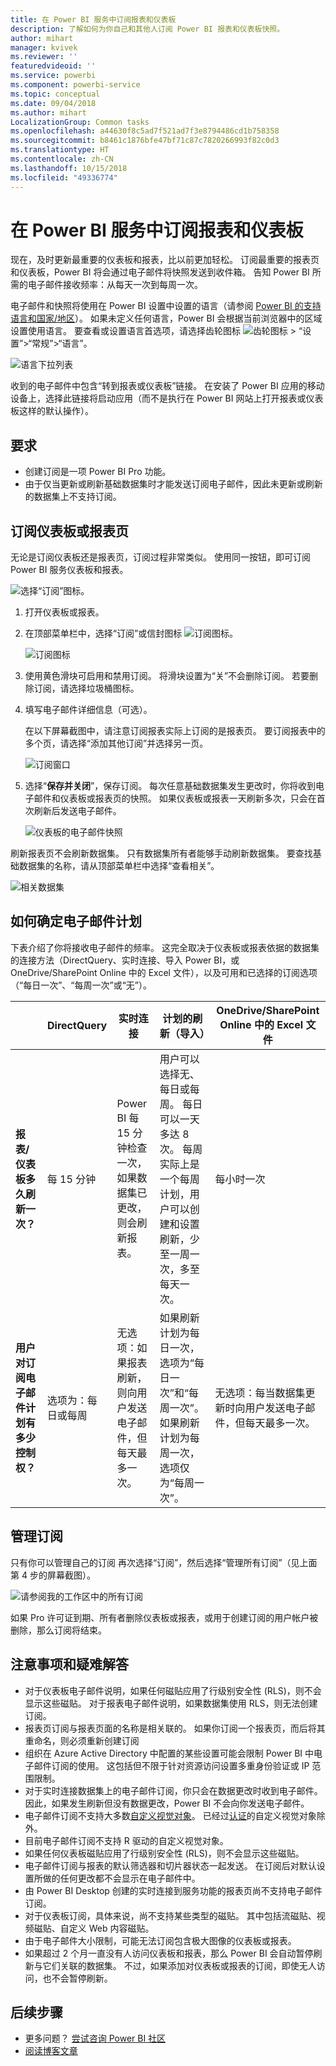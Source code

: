 ```yaml
---
title: 在 Power BI 服务中订阅报表和仪表板
description: 了解如何为你自己和其他人订阅 Power BI 报表和仪表板快照。
author: mihart
manager: kvivek
ms.reviewer: ''
featuredvideoid: ''
ms.service: powerbi
ms.component: powerbi-service
ms.topic: conceptual
ms.date: 09/04/2018
ms.author: mihart
LocalizationGroup: Common tasks
ms.openlocfilehash: a44630f8c5ad7f521ad7f3e8794486cd1b758358
ms.sourcegitcommit: b8461c1876bfe47bf71c87c7820266993f82c0d3
ms.translationtype: HT
ms.contentlocale: zh-CN
ms.lasthandoff: 10/15/2018
ms.locfileid: "49336774"
---
```

# <a name="subscribe-to-a-report-or-dashboard-in-power-bi-service"></a>在 Power BI 服务中订阅报表和仪表板 
现在，及时更新最重要的仪表板和报表，比以前更加轻松。 订阅最重要的报表页和仪表板，Power BI 将会通过电子邮件将快照发送到收件箱。 告知 Power BI 所需的电子邮件接收频率：从每天一次到每周一次。 

电子邮件和快照将使用在 Power BI 设置中设置的语言（请参阅 [Power BI 的支持语言和国家/地区](../supported-languages-countries-regions.md)）。 如果未定义任何语言，Power BI 会根据当前浏览器中的区域设置使用语言。 要查看或设置语言首选项，请选择齿轮图标 ![齿轮图标](./media/end-user-subscribe/power-bi-settings-icon.png) > “设置”>“常规”>“语言”。 

![语言下拉列表](./media/end-user-subscribe/power-bi-language.png)

收到的电子邮件中包含“转到报表或仪表板”链接。 在安装了 Power BI 应用的移动设备上，选择此链接将启动应用（而不是执行在 Power BI 网站上打开报表或仪表板这样的默认操作）。


## <a name="requirements"></a>要求
- 创建订阅是一项 Power BI Pro 功能。 
- 由于仅当更新或刷新基础数据集时才能发送订阅电子邮件，因此未更新或刷新的数据集上不支持订阅。

## <a name="subscribe-to-a-dashboard-or-a-report-page"></a>订阅仪表板或报表页
无论是订阅仪表板还是报表页，订阅过程非常类似。 使用同一按钮，即可订阅 Power BI 服务仪表板和报表。
 
![选择“订阅”图标](./media/end-user-subscribe/power-bi-subscribe-orientation.png)。

1. 打开仪表板或报表。
2. 在顶部菜单栏中，选择“订阅”或信封图标 ![订阅图标](./media/end-user-subscribe/power-bi-icon-envelope.png)。
   
   ![订阅图标](./media/end-user-subscribe/power-bi-subscribe-icon.png)

3. 使用黄色滑块可启用和禁用订阅。  将滑块设置为“关”不会删除订阅。 若要删除订阅，请选择垃圾桶图标。

4. 填写电子邮件详细信息（可选）。 

    在以下屏幕截图中，请注意订阅报表实际上订阅的是报表页。  要订阅报表中的多个页，请选择“添加其他订阅”并选择另一页。 
      
   ![订阅窗口](./media/end-user-subscribe/power-bi-emails.png)

5. 选择“**保存并关闭**”，保存订阅。 每次任意基础数据集发生更改时，你将收到电子邮件和仪表板或报表页的快照。 如果仪表板或报表一天刷新多次，只会在首次刷新后发送电子邮件。  
   
   ![仪表板的电子邮件快照](./media/end-user-subscribe/power-bi-dashboard-email-new.jpg)
   
刷新报表页不会刷新数据集。 只有数据集所有者能够手动刷新数据集。 要查找基础数据集的名称，请从顶部菜单栏中选择“查看相关”。
   
![相关数据集](./media/end-user-subscribe/power-bi-view-related-screen.png)

## <a name="how-the-email-schedule-is-determined"></a>如何确定电子邮件计划
下表介绍了你将接收电子邮件的频率。 这完全取决于仪表板或报表依据的数据集的连接方法（DirectQuery、实时连接、导入 Power BI，或 OneDrive/SharePoint Online 中的 Excel 文件），以及可用和已选择的订阅选项（“每日一次”、“每周一次”或“无”）。

|  | **DirectQuery** | **实时连接** | **计划的刷新（导入）** | **OneDrive/SharePoint Online 中的 Excel 文件** |
| --- | --- | --- | --- | --- |
| **报表/仪表板多久刷新一次？** |每 15 分钟 |Power BI 每 15 分钟检查一次，如果数据集已更改，则会刷新报表。 |用户可以选择无、每日或每周。 每日可以一天多达 8 次。 每周实际上是一个每周计划，用户可以创建和设置刷新，少至一周一次，多至每天一次。 |每小时一次 |
| **用户对订阅电子邮件计划有多少控制权？** |选项为：每日或每周 |无选项：如果报表刷新，则向用户发送电子邮件，但每天最多一次。 |如果刷新计划为每日一次，选项为“每日一次”和“每周一次”。  如果刷新计划为每周一次，选项仅为“每周一次”。 |无选项：每当数据集更新时向用户发送电子邮件，但每天最多一次。 |

## <a name="manage-your-subscriptions"></a>管理订阅
只有你可以管理自己的订阅 再次选择“订阅”，然后选择“管理所有订阅”（见上面第 4 步的屏幕截图）。 

![请参阅我的工作区中的所有订阅](./media/end-user-subscribe/power-bi-subscriptions.png)

如果 Pro 许可证到期、所有者删除仪表板或报表，或用于创建订阅的用户帐户被删除，那么订阅将结束。

## <a name="considerations-and-troubleshooting"></a>注意事项和疑难解答
* 对于仪表板电子邮件说明，如果任何磁贴应用了行级别安全性 (RLS)，则不会显示这些磁贴。  对于报表电子邮件说明，如果数据集使用 RLS，则无法创建订阅。
* 报表页订阅与报表页面的名称是相关联的。 如果你订阅一个报表页，而后将其重命名，则必须重新创建订阅
* 组织在 Azure Active Directory 中配置的某些设置可能会限制 Power BI 中电子邮件订阅的使用。  这包括但不限于针对资源访问设置多重身份验证或 IP 范围限制。
* 对于实时连接数据集上的电子邮件订阅，你只会在数据更改时收到电子邮件。 因此，如果发生刷新但没有数据更改，Power BI 不会向你发送电子邮件。
* 电子邮件订阅不支持大多数[自定义视觉对象](../power-bi-custom-visuals.md)。  已经过[认证](../power-bi-custom-visuals-certified.md)的自定义视觉对象除外。  
* 目前电子邮件订阅不支持 R 驱动的自定义视觉对象。  
* 如果任何仪表板磁贴应用了行级别安全性 (RLS)，则不会显示这些磁贴。
* 电子邮件订阅与报表的默认筛选器和切片器状态一起发送。 在订阅后对默认设置所做的任何更改都不会显示在电子邮件中。    
* 由 Power BI Desktop 创建的实时连接到服务功能的报表页尚不支持电子邮件订阅。  
* 对于仪表板订阅，具体来说，尚不支持某些类型的磁贴。  其中包括流磁贴、视频磁贴、自定义 Web 内容磁贴。     
* 由于电子邮件大小限制，可能无法订阅包含极大图像的仪表板或报表。    
* 如果超过 2 个月一直没有人访问仪表板和报表，那么 Power BI 会自动暂停刷新与它们关联的数据集。  不过，如果添加对仪表板或报表的订阅，即使无人访问，也不会暂停刷新。    

## <a name="next-steps"></a>后续步骤
* 更多问题？ [尝试咨询 Power BI 社区](http://community.powerbi.com/)    
* [阅读博客文章](https://powerbi.microsoft.com/blog/introducing-dashboard-email-subscriptions-a-360-degree-view-of-your-business-in-your-inbox-every-day/)


